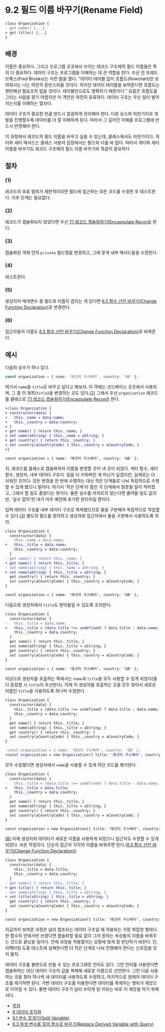 # 9.2 필드 이름 바꾸기(Rename Field)
``` diff
class Organization {
- get name() {...}
+ get title() {...}
}
```
## 배경
이름은 중요하다. 그리고 프로그램 곳곳에서 쓰이는 레코드 구조체의 필드 이름들은 특히 더 중요하다. 데이터 구조는 프로그램을 이해하는 데 큰 역할을 한다. 수년 전 프레드 브룩스(Fred Brooks)는 이런 말을 했다. "데이터 테이블 없이 흐름도(flowchart)만 보여줘서는 나는 여전히 혼란스러울 것이다. 하지만 데이터 테이블을 보여준다면 흐름도는 웬만해선 필요조차 없을 것이다. 테이블만으로도 명확하기 때문이다." 요즘은 흐름도를 그리는 사람을 찾기 어렵지만 이 격언은 여전히 유효하다. 데이터 구조는 무슨 일이 벌어지는지를 이해하는 열쇠다.

데이터 구조가 중요한 만큼 반드시 깔끔하게 관리해야 한다. 다른 요소와 마찬가지로 개발을 진행할수록 데이터를 더 잘 이해하게 된다. 따라서 그 깊어진 이해를 프로그램에 반드시 반영해야 한다.

이 과정에서 레코드의 필드 이름을 바꾸고 싶을 수 있는데, 클래스에서도 마찬가지다. 게터와 세터 메서드는 클래스 사용자 입장에서는 필드와 다를 바 없다. 따라서 게터와 세터 이름을 바꾸기도 레코드 구조체의 필드 이름 바꾸기와 똑같이 중요하다
## 절차
### (1)
레코드의 유효 범위가 제한적이라면 필드에 접근하는 모든 코드를 수정한 후 테스트한다. 이후 단계는 필요없다.
### (2)
레코드가 캡슐화되지 않았다면 우선 [7.1 레코드 캡슐화하기(Encapsulate Record)](https://github.com/wonder13662/refactoring-v2/blob/writing/chapter07/7-1.md) 한다.
### (3)
캡슐화된 객체 안의 `private` 필드명을 변경하고, 그에 맞게 내부 메서드들을 수정한다.
### (4)
테스트한다.
### (5)
생성자의 매개변수 중 필드와 이름이 겹치는 게 있다면 [6.5 함수 선언 바꾸기(Change Function Declaration)](https://github.com/wonder13662/refactoring-v2/blob/writing/chapter06/6-5.md)로 변경한다.
### (6)
접근자들의 이름도 [6.5 함수 선언 바꾸기(Change Function Declaration)](https://github.com/wonder13662/refactoring-v2/blob/writing/chapter06/6-5.md)로 바꿔준다.

## 예시
다음의 상수가 하나 있다.
``` javascript
const organization = { name: '애크미 구스베리', country: 'GB' };
```
여기서 `name`을 `title`로 바꾸고 싶다고 해보자. 이 객체는 코드베이스 곳곳에서 사용되며, 그 중 이 제목(`title`)을 변경하는 곳도 있다.[(2)](https://github.com/wonder13662/refactoring-v2/blob/writing/chapter09/9-2.md#2) 그래서 우선 `organization` 레코드를 클래스로 [7.1 레코드 캡슐화하기(Encapsulate Record)](https://github.com/wonder13662/refactoring-v2/blob/writing/chapter07/7-1.md) 한다.
``` diff
+class Organization {
+ constructor(data) {
+   this._name = data.name;
+   this._country = data.country;
+ }
+ get name() { return this._name; }
+ set name(aString) { this._name = aString; }
+ get country() { return this._country; }
+ set country(aCountryCode) { this._country = aCountryCode; }
+}

const organization = { name: '애크미 구스베리', country: 'GB' };
```
자, 레코드를 클래스로 캡슐화하자 이름을 변경할 곳이 네 곳이 되었다. 게터 함수, 세터 함수, 생성자, 내부 데이터 구조다. 일을 더 키워버린 게 아닌가 싶겠지만, 실제로는 더 쉬워진 것이다. 모든 변경을 한 번에 수행하는 대신 작은 단계들로 나눠 독립적으로 수행할 수 있게 됐으니 말이다. 여기서 '작은 단계'라 함은 각 단계에서 잘못될 일이 적어졌고, 그래서 할 일도 줄었다는 뜻이다. 물론 실수를 저지르지 않는다면 줄어들 일도 없지만, '실수 없이'란 내가 아주 예전에 포기한 판타지일 뿐이다.

입력 데이터 구조를 내부 데이터 구조로 복제했으므로 둘을 구분해야 독립적으로 작업할 수 있다.[(3)](https://github.com/wonder13662/refactoring-v2/blob/writing/chapter09/9-2.md#3) 별도의 필드를 정의하고 생성자와 접근자에서 둘을 구분해서 사용하도록 하자.

``` diff
class Organization {
  constructor(data) {
-   this._name = data.name;
+   this._title = data.name;
    this._country = data.country;
  }
- get name() { return this._name; }
+ get name() { return this._title; }
- set name(aString) { this._name = aString; }
+ set name(aString) { this._title = aString; }
  get country() { return this._country; }
  set country(aCountryCode) { this._country = aCountryCode; }
}

const organization = { name: '애크미 구스베리', country: 'GB' };
```
다음으로 생성자에서 `title`도 받아들일 수 있도록 조치한다.
``` diff
class Organization {
  constructor(data) {
-   this._title = data.name;
+   this._title = (data.title !== undefined) ? data.title : data.name;
    this._country = data.country;
  }
  get name() { return this._title; }
  set name(aString) { this._title = aString; }
  get country() { return this._country; }
  set country(aCountryCode) { this._country = aCountryCode; }
}

const organization = { name: '애크미 구스베리', country: 'GB' };
```
이상으로 생성자를 호출하는 쪽에서는 `name`과 `title`을 모두 사용할 수 있게 되었다(둘 다 등장할 시 `title`이 우선한다). 이제 이 생성자를 호출하는 곳을 모두 찾아서 새로운 이름인 `title`을 사용하도록 하나씩 수정한다.
``` diff
class Organization {
  constructor(data) {
    this._title = (data.title !== undefined) ? data.title : data.name;
    this._country = data.country;
  }
  get name() { return this._title; }
  set name(aString) { this._title = aString; }
  get country() { return this._country; }
  set country(aCountryCode) { this._country = aCountryCode; }
}

-const organization = { name: '애크미 구스베리', country: 'GB' };
+const organization = new Organization({ title: '애크미 구스베리', country: 'GB' });
```
모두 수정했다면 생성자에서 `name`을 사용할 수 있게 하던 코드를 제거한다.
``` diff
class Organization {
  constructor(data) {
-   this._title = (data.title !== undefined) ? data.title : data.name;
+   this._title = data.title;
    this._country = data.country;
  }
  get name() { return this._title; }
  set name(aString) { this._title = aString; }
  get country() { return this._country; }
  set country(aCountryCode) { this._country = aCountryCode; }
}

const organization = new Organization({ title: '애크미 구스베리', country: 'GB' });
```
[(6)](https://github.com/wonder13662/refactoring-v2/blob/writing/chapter09/9-2.md#6) 이제 생성자와 데이터가 새로운 이름을 사용하게 되었으니 접근자도 수정할 수 있게 되었다. 쉬운 작업이다. 단순히 접근자 각각의 이름을 바꿔주면 된다.([6.5 함수 선언 바꾸기(Change Function Declaration)](https://github.com/wonder13662/refactoring-v2/blob/writing/chapter06/6-5.md))
``` diff
class Organization {
  constructor(data) {
    this._title = data.title;
    this._country = data.country;
  }
- get name() { return this._title; }
+ get title() { return this._title; }
- set name(aString) { this._title = aString; }
+ set title(aString) { this._title = aString; }
  get country() { return this._country; }
  set country(aCountryCode) { this._country = aCountryCode; }
}

const organization = new Organization({ title: '애크미 구스베리', country: 'GB' });
```
지금까지 보여준 과정은 널리 참조되는 데이터 구조일 때 적용되는 가장 복잡한 형태다. 한 함수의 안에서만 쓰였다면 캡슐화할 필요 없이 그저 원하는 속성들의 이름을 바꿔주는 것으로 끝났을 일이다. 전체 과정을 적용할지는 상황에 맞게 잘 판단하기 바란다. 단, 리팩터링 도중 테스트에 실패한다면 더 작은 단계로 나눠 진행해야 한다는 신호임을 잊지 말자.

데이터 구조를 불변으로 만들 수 있는 프로그래밍 언어도 있다. 그런 언어를 사용한다면 캡슐화하는 대신 데이터 구조의 값을 복제해 새로운 이름으로 선언한다. 그런 다음 사용하는 곳을 찾아 하나씩 새 데이터를 사용하도록 수정하고, 마지막으로 원래의 데이터 구조를 제거하면 된다. 가변 데이터 구조를 이용한다면 데이터를 복제하는 행위가 재앙으로 이어질 수 있다. 불변 데이터 구조가 널리 쓰이게 된 이유는 바로 이 재앙을 막기 위해서다.

- [목차](https://github.com/wonder13662/refactoring-v2/blob/writing/README.md)
- [9 데이터 조직화](https://github.com/wonder13662/refactoring-v2/blob/writing/chapter09)
- [9.1 변수 쪼개기(Split Variable)](https://github.com/wonder13662/refactoring-v2/blob/writing/chapter09/9-1.md)
- [9.3 파생 변수를 질의 함수로 바꾸기(Replace Derived Variable with Query)](https://github.com/wonder13662/refactoring-v2/blob/writing/chapter09/9-3.md)